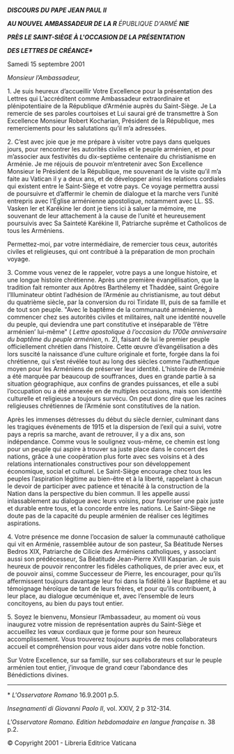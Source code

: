 ***DISCOURS DU PAPE JEAN PAUL II***

***AU NOUVEL AMBASSADEUR DE LA R** ÉPUBLIQUE D'ARMÉ **NIE***

***PRÈS LE SAINT-SIÈGE À L'OCCASION DE LA PRÉSENTATION***

***DES LETTRES DE CRÉANCE\****

Samedi 15 septembre 2001

*Monsieur l’Ambassadeur,*

1\. Je suis heureux d’accueillir Votre Excellence pour la présentation des Lettres qui L’accréditent comme Ambassadeur extraordinaire et plénipotentiaire de la République d’Arménie auprès du Saint-Siège. Je La remercie de ses paroles courtoises et Lui saurai gré de transmettre à Son Excellence Monsieur Robert Kocharian, Président de la République, mes remerciements pour les salutations qu’il m’a adressées.

2\. C’est avec joie que je me prépare à visiter votre pays dans quelques jours, pour rencontrer les autorités civiles et le peuple arménien, et pour m’associer aux festivités du dix-septième centenaire du christianisme en Arménie. Je me réjouis de pouvoir m’entretenir avec Son Excellence Monsieur le Président de la République, me souvenant de la visite qu’il m’a faite au Vatican il y a deux ans, et de développer ainsi les relations cordiales qui existent entre le Saint-Siège et votre pays. Ce voyage permettra aussi de poursuivre et d’affermir le chemin de dialogue et la marche vers l’unité entrepris avec l’Église arménienne apostolique, notamment avec LL. SS. Vasken Ier et Karékine Ier dont je tiens ici à saluer la mémoire, me souvenant de leur attachement à la cause de l’unité et heureusement poursuivis avec Sa Sainteté Karékine II, Patriarche suprême et Catholicos de tous les Arméniens.

Permettez-moi, par votre intermédiaire, de remercier tous ceux, autorités civiles et religieuses, qui ont contribué à la préparation de mon prochain voyage.

3\. Comme vous venez de le rappeler, votre pays a une longue histoire, et une longue histoire chrétienne. Après une première évangélisation, que la tradition fait remonter aux Apôtres Barthélemy et Thaddée, saint Grégoire l’Illuminateur obtint l’adhésion de l’Arménie au christianisme, au tout début du quatrième siècle, par la conversion du roi Tiridate III, puis de sa famille et de tout son peuple. "Avec le baptême de la communauté arménienne, à commencer chez ses autorités civiles et militaires, naît une identité nouvelle du peuple, qui deviendra une part constitutive et inséparable de ‘l’être arménien’ lui-même" ( *Lettre apostolique à l’occasion du 1700e anniversaire du baptême du peuple arménien*, n. 2), faisant de lui le premier peuple officiellement chrétien dans l’histoire. Cette œuvre d’évangélisation a dès lors suscité la naissance d’une culture originale et forte, forgée dans la foi chrétienne, qui s’est révélée tout au long des siècles comme l’authentique moyen pour les Arméniens de préserver leur identité. L’histoire de l’Arménie a été marquée par beaucoup de souffrances, dues en grande partie à sa situation géographique, aux confins de grandes puissances, et elle a subi l’occupation ou a été annexée en de multiples occasions, mais son identité culturelle et religieuse a toujours survécu. On peut donc dire que les racines religieuses chrétiennes de l’Arménie sont constitutives de la nation.

Après les immenses détresses du début du siècle dernier, culminant dans les tragiques événements de 1915 et la dispersion de l’exil qui a suivi, votre pays a repris sa marche, avant de retrouver, il y a dix ans, son indépendance. Comme vous le soulignez vous-même, ce chemin est long pour un peuple qui aspire à trouver sa juste place dans le concert des nations, grâce à une coopération plus forte avec ses voisins et à des relations internationales constructives pour son développement économique, social et culturel. Le Saint-Siège encourage chez tous les peuples l’aspiration légitime au bien-être et à la liberté, rappelant à chacun le devoir de participer avec patience et ténacité à la construction de la Nation dans la perspective du bien commun. Il les appelle aussi inlassablement au dialogue avec leurs voisins, pour favoriser une paix juste et durable entre tous, et la concorde entre les nations. Le Saint-Siège ne doute pas de la capacité du peuple arménien de réaliser ces légitimes aspirations.

4\. Votre présence me donne l’occasion de saluer la communauté catholique qui vit en Arménie, rassemblée autour de son pasteur, Sa Béatitude Nerses Bedros XIX, Patriarche de Cilicie des Arméniens catholiques, y associant aussi son prédécesseur, Sa Béatitude Jean-Pierre XVIII Kasparian. Je suis heureux de pouvoir rencontrer les fidèles catholiques, de prier avec eux, et de pouvoir ainsi, comme Successeur de Pierre, les encourager, pour qu’ils affermissent toujours davantage leur foi dans la fidélité à leur Baptême et au témoignage héroïque de tant de leurs frères, et pour qu’ils contribuent, à leur place, au dialogue œcuménique et, avec l’ensemble de leurs concitoyens, au bien du pays tout entier.

5\. Soyez le bienvenu, Monsieur l’Ambassadeur, au moment où vous inaugurez votre mission de représentation auprès du Saint-Siège et accueillez les vœux cordiaux que je forme pour son heureux accomplissement. Vous trouverez toujours auprès de mes collaborateurs accueil et compréhension pour vous aider dans votre noble fonction.

Sur Votre Excellence, sur sa famille, sur ses collaborateurs et sur le peuple arménien tout entier, j’invoque de grand cœur l’abondance des Bénédictions divines.

* * *

\* *L'Osservatore Romano* 16.9.2001 p.5.

*Insegnamenti di Giovanni Paolo II*, vol. XXIV, 2 p 312-314.

*L'Osservatore Romano. Edition hebdomadaire en langue française* n. 38 p.2.

© Copyright 2001 - Libreria Editrice Vaticana